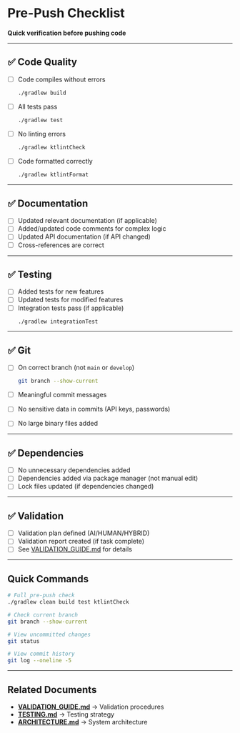 # Pre-Push Checklist

**Quick verification before pushing code**

---

## ✅ Code Quality

- [ ] Code compiles without errors
  ```bash
  ./gradlew build
  ```

- [ ] All tests pass
  ```bash
  ./gradlew test
  ```

- [ ] No linting errors
  ```bash
  ./gradlew ktlintCheck
  ```

- [ ] Code formatted correctly
  ```bash
  ./gradlew ktlintFormat
  ```

---

## ✅ Documentation

- [ ] Updated relevant documentation (if applicable)
- [ ] Added/updated code comments for complex logic
- [ ] Updated API documentation (if API changed)
- [ ] Cross-references are correct

---

## ✅ Testing

- [ ] Added tests for new features
- [ ] Updated tests for modified features
- [ ] Integration tests pass (if applicable)
  ```bash
  ./gradlew integrationTest
  ```

---

## ✅ Git

- [ ] On correct branch (not `main` or `develop`)
  ```bash
  git branch --show-current
  ```

- [ ] Meaningful commit messages
- [ ] No sensitive data in commits (API keys, passwords)
- [ ] No large binary files added

---

## ✅ Dependencies

- [ ] No unnecessary dependencies added
- [ ] Dependencies added via package manager (not manual edit)
- [ ] Lock files updated (if dependencies changed)

---

## ✅ Validation

- [ ] Validation plan defined (AI/HUMAN/HYBRID)
- [ ] Validation report created (if task complete)
- [ ] See [VALIDATION_GUIDE.md](../CORE/VALIDATION_GUIDE.md) for details

---

## Quick Commands

```bash
# Full pre-push check
./gradlew clean build test ktlintCheck

# Check current branch
git branch --show-current

# View uncommitted changes
git status

# View commit history
git log --oneline -5
```

---

## Related Documents

- **[VALIDATION_GUIDE.md](../CORE/VALIDATION_GUIDE.md)** → Validation procedures
- **[TESTING.md](../CORE/TESTING.md)** → Testing strategy
- **[ARCHITECTURE.md](../CORE/ARCHITECTURE.md)** → System architecture
